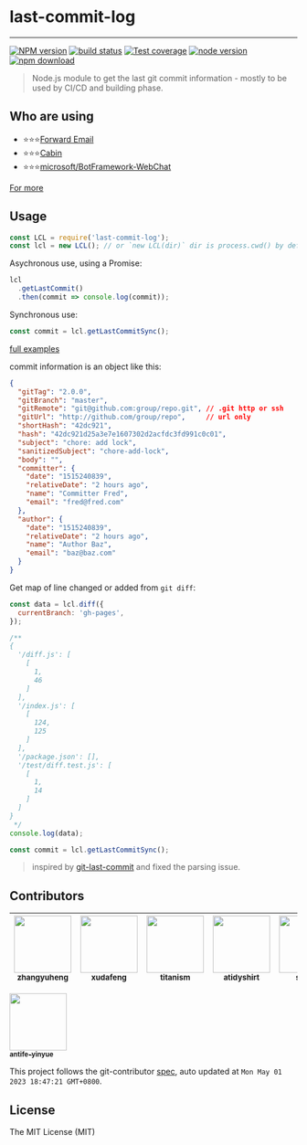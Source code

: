 # last-commit-log

---

[![NPM version][npm-image]][npm-url]
[![build status][travis-image]][travis-url]
[![Test coverage][codecov-image]][codecov-url]
[![node version][node-image]][node-url]
[![npm download][download-image]][download-url]

[npm-image]: https://img.shields.io/npm/v/last-commit-log.svg
[npm-url]: https://npmjs.org/package/last-commit-log
[travis-image]: https://img.shields.io/travis/node-modules/last-commit-log.svg
[travis-url]: https://travis-ci.org/node-modules/last-commit-log
[codecov-image]: https://img.shields.io/codecov/c/github/node-modules/last-commit-log.svg
[codecov-url]: https://codecov.io/gh/node-modules/last-commit-log/branch/master
[node-image]: https://img.shields.io/badge/node.js-%3E=_8-green.svg
[node-url]: http://nodejs.org/download/
[download-image]: https://img.shields.io/npm/dm/last-commit-log.svg
[download-url]: https://npmjs.org/package/last-commit-log

> Node.js module to get the last git commit information - mostly to be used by CI/CD and building phase.

## Who are using

- ⭐⭐⭐[Forward Email](//github.com/forwardemail)
- ⭐⭐⭐[Cabin](//github.com/cabinjs/cabin)
- ⭐⭐⭐[microsoft/BotFramework-WebChat](//github.com/microsoft/BotFramework-WebChat)

[For more](//github.com/node-modules/last-commit-log/network/dependents)

## Usage

```javascript
const LCL = require('last-commit-log');
const lcl = new LCL(); // or `new LCL(dir)` dir is process.cwd() by default
```

Asychronous use, using a Promise:

```javascript
lcl
  .getLastCommit()
  .then(commit => console.log(commit));
```

Synchronous use:

```javascript
const commit = lcl.getLastCommitSync();
```

[full examples](./examples)

commit information is an object like this:

```json
{
  "gitTag": "2.0.0",
  "gitBranch": "master",
  "gitRemote": "git@github.com:group/repo.git", // .git http or ssh
  "gitUrl": "http://github.com/group/repo",     // url only
  "shortHash": "42dc921",
  "hash": "42dc921d25a3e7e1607302d2acfdc3fd991c0c01",
  "subject": "chore: add lock",
  "sanitizedSubject": "chore-add-lock",
  "body": "",
  "committer": {
    "date": "1515240839",
    "relativeDate": "2 hours ago",
    "name": "Committer Fred",
    "email": "fred@fred.com"
  },
  "author": {
    "date": "1515240839",
    "relativeDate": "2 hours ago",
    "name": "Author Baz",
    "email": "baz@baz.com"
  }
}
```

Get map of line changed or added from `git diff`:

```javascript
const data = lcl.diff({
  currentBranch: 'gh-pages',
});

/**
{
  '/diff.js': [
    [
      1,
      46
    ]
  ],
  '/index.js': [
    [
      124,
      125
    ]
  ],
  '/package.json': [],
  '/test/diff.test.js': [
    [
      1,
      14
    ]
  ]
}
 */
console.log(data);
```

```javascript
const commit = lcl.getLastCommitSync();
```

> inspired by [git-last-commit](https://github.com/seymen/git-last-commit) and fixed the parsing issue.

<!-- GITCONTRIBUTOR_START -->

## Contributors

|[<img src="https://avatars.githubusercontent.com/u/2139038?v=4" width="100px;"/><br/><sub><b>zhangyuheng</b></sub>](https://github.com/zhangyuheng)<br/>|[<img src="https://avatars.githubusercontent.com/u/1011681?v=4" width="100px;"/><br/><sub><b>xudafeng</b></sub>](https://github.com/xudafeng)<br/>|[<img src="https://avatars.githubusercontent.com/u/101466223?v=4" width="100px;"/><br/><sub><b>titanism</b></sub>](https://github.com/titanism)<br/>|[<img src="https://avatars.githubusercontent.com/u/20514752?v=4" width="100px;"/><br/><sub><b>atidyshirt</b></sub>](https://github.com/atidyshirt)<br/>|[<img src="https://avatars.githubusercontent.com/u/1001610?v=4" width="100px;"/><br/><sub><b>stared</b></sub>](https://github.com/stared)<br/>|[<img src="https://avatars.githubusercontent.com/u/10104168?v=4" width="100px;"/><br/><sub><b>yihuineng</b></sub>](https://github.com/yihuineng)<br/>|
| :---: | :---: | :---: | :---: | :---: | :---: |
[<img src="https://avatars.githubusercontent.com/u/197375?v=4" width="100px;"/><br/><sub><b>antife-yinyue</b></sub>](https://github.com/antife-yinyue)<br/>

This project follows the git-contributor [spec](https://github.com/xudafeng/git-contributor), auto updated at `Mon May 01 2023 18:47:21 GMT+0800`.

<!-- GITCONTRIBUTOR_END -->

## License

The MIT License (MIT)
